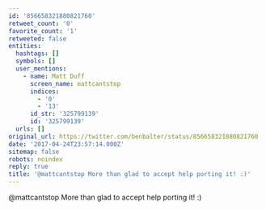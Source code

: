 ```yaml
---
id: '856658321880821760'
retweet_count: '0'
favorite_count: '1'
retweeted: false
entities:
  hashtags: []
  symbols: []
  user_mentions:
    - name: Matt Duff
      screen_name: mattcantstop
      indices:
        - '0'
        - '13'
      id_str: '325799139'
      id: '325799139'
  urls: []
original_url: https://twitter.com/benbalter/status/856658321880821760
date: '2017-04-24T23:57:14.000Z'
sitemap: false
robots: noindex
reply: true
title: '@mattcantstop More than glad to accept help porting it! :)'
---
```


@mattcantstop More than glad to accept help porting it! :)